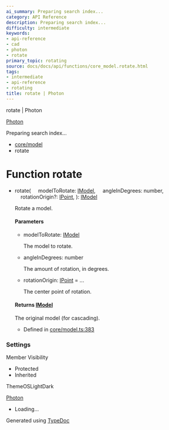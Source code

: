 ```yaml
---
ai_summary: Preparing search index...
category: API Reference
description: Preparing search index...
difficulty: intermediate
keywords:
- api-reference
- cad
- photon
- rotate
primary_topic: rotating
source: docs/docs/api/functions/core_model.rotate.html
tags:
- intermediate
- api-reference
- rotating
title: rotate | Photon
---
```

rotate | Photon

[Photon](../index.md)




Preparing search index...

* [core/model](../modules/core_model.md)
* rotate

# Function rotate

* rotate(
      modelToRotate: [IModel](../interfaces/core_schema.IModel.md),
      angleInDegrees: number,
      rotationOrigin?: [IPoint](../interfaces/core_schema.IPoint.md),
  ): [IModel](../interfaces/core_schema.IModel.md)

  Rotate a model.

  #### Parameters

  + modelToRotate: [IModel](../interfaces/core_schema.IModel.md)

    The model to rotate.
  + angleInDegrees: number

    The amount of rotation, in degrees.
  + rotationOrigin: [IPoint](../interfaces/core_schema.IPoint.md) = ...

    The center point of rotation.

  #### Returns [IModel](../interfaces/core_schema.IModel.md)

  The original model (for cascading).

  + Defined in [core/model.ts:383](https://github.com/mwhite454/photon/blob/main/packages/photon/src/core/model.ts#L383)

### Settings

Member Visibility

* Protected
* Inherited

ThemeOSLightDark

[Photon](../index.md)

* Loading...

Generated using [TypeDoc](https://typedoc.org/)
